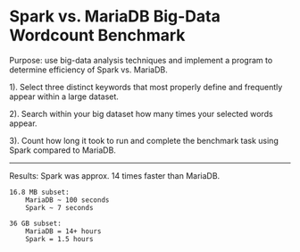 # Spark vs. MariaDB Big-Data Wordcount Benchmark

Purpose: use big-data analysis techniques and implement a program to determine efficiency of Spark vs. MariaDB. 

1). Select three distinct keywords that most properly define and frequently appear within a large dataset.

2). Search within your big dataset how many times your selected words appear.

3). Count how long it took to run and complete the benchmark task using Spark compared to MariaDB.

----------------------------------------------------------------------------------------
Results: Spark was approx. 14 times faster than MariaDB.

    16.8 MB subset:
	    MariaDB ~ 100 seconds
	    Spark ~ 7 seconds

    36 GB subset:
	    MariaDB = 14+ hours
	    Spark = 1.5 hours

